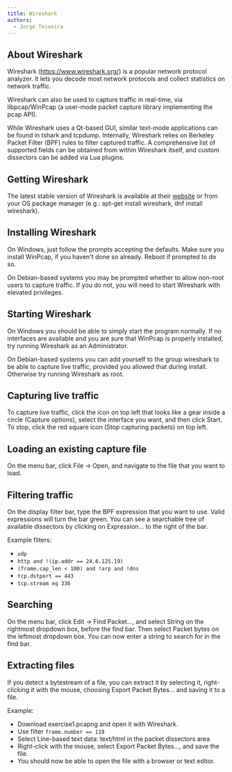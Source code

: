 ```yaml
---
title: Wireshark
authors:
  - Jorge Teixeira
---
```


## About Wireshark 

Wireshark (https://www.wireshark.org/) is a popular network protocol analyzer.
It lets you decode most network protocols and collect statistics on network
traffic. 

Wireshark can also be used to capture traffic in real-time, via libpcap/WinPcap
(a user-mode packet capture library implementing the pcap API). 

While Wireshark uses a Qt-based GUI, similar text-mode applications can be
found in tshark and tcpdump. Internally, Wireshark relies on Berkeley Packet
Filter (BPF) rules to filter captured traffic. A comprehensive list of
supported fields can be obtained from within Wireshark itself, and custom
dissectors can be added via Lua plugins.

## Getting Wireshark 

The latest stable version of Wireshark is available at their
[website](https://www.wireshark.org/download.html) or from your OS package
manager (e.g.: apt-get install wireshark, dnf install wireshark). 

## Installing Wireshark 

On Windows, just follow the prompts accepting the defaults. Make sure you
install WinPcap, if you haven't done so already. Reboot if prompted to do so. 

On Debian-based systems you may be prompted whether to allow non-root users to
capture traffic. If you do not, you will need to start Wireshark with elevated
privileges.

## Starting Wireshark 

On Windows you should be able to simply start the program normally. If no
interfaces are available and you are sure that WinPcap is properly installed,
try running Wireshark as an Administrator. 

On Debian-based systems you can add yourself to the group wireshark to be able
to capture live traffic, provided you allowed that during install. Otherwise
try running Wireshark as root. 

## Capturing live traffic 

To capture live traffic, click the icon on top left that looks like a gear
inside a circle (Capture options), select the interface you want, and then
click Start. To stop, click the red square icon (Stop capturing packets) on
top left.

## Loading an existing capture file 

On the menu bar, click File -> Open, and navigate to the file that you want to
load.

## Filtering traffic 

On the display filter bar, type the BPF expression that you want to use. Valid
expressions will turn the bar green. You can see a searchable tree of available
dissectors by clicking on Expression... to the right of the bar.

Example filters: 
* `udp`
* `http and !(ip.addr == 24.6.125.19)`
* `(frame.cap_len < 100) and !arp and !dns`
* `tcp.dstport == 443`
* `tcp.stream eq 336`

## Searching 

On the menu bar, click Edit -> Find Packet..., and select String on the
rightmost dropdown box, before the find bar. Then select Packet bytes on the
leftmost dropdown box. You can now enter a string to search for in the find
bar.

## Extracting files 

If you detect a bytestream of a file, you can extract it by selecting it,
right-clicking it with the mouse, choosing Export Packet Bytes... and saving it
to a file.

Example: 

* Download exercise1.pcapng and open it with Wireshark.
* Use filter `frame.number == 119`
* Select Line-based text data: text/html in the packet dissectors area
* Right-click with the mouse, select Export Packet Bytes..., and save the file.
* You should now be able to open the file with a browser or text editor.

